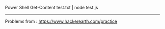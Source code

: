 Power Shell
Get-Content test.txt | node test.js


__________________
Problems from : https://www.hackerearth.com/practice